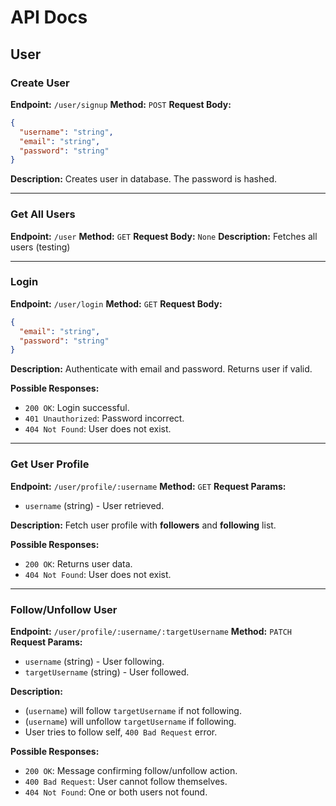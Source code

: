 # API Docs

## User

### **Create User**

**Endpoint:** `/user/signup`
**Method:** `POST`
**Request Body:**

```json
{
  "username": "string",
  "email": "string",
  "password": "string"
}
```

**Description:** Creates user in database. The password is hashed.

---

### **Get All Users**

**Endpoint:** `/user`
**Method:** `GET`
**Request Body:** `None`
**Description:** Fetches all users (testing)

---

### **Login**

**Endpoint:** `/user/login`
**Method:** `GET`
**Request Body:**

```json
{
  "email": "string",
  "password": "string"
}
```

**Description:** Authenticate with email and password. Returns user if valid.

**Possible Responses:**

- `200 OK`: Login successful.
- `401 Unauthorized`: Password incorrect.
- `404 Not Found`: User does not exist.

---

### **Get User Profile**

**Endpoint:** `/user/profile/:username`
**Method:** `GET`
**Request Params:**

- `username` (string) - User retrieved.

**Description:** Fetch user profile with **followers** and **following** list.

**Possible Responses:**

- `200 OK`: Returns user data.
- `404 Not Found`: User does not exist.

---

### **Follow/Unfollow User**

**Endpoint:** `/user/profile/:username/:targetUsername`
**Method:** `PATCH`
**Request Params:**

- `username` (string) - User following.
- `targetUsername` (string) - User followed.

**Description:**

- (`username`) will follow `targetUsername` if not following.
- (`username`) will unfollow `targetUsername` if following.
- User tries to follow self, `400 Bad Request` error.

**Possible Responses:**

- `200 OK`: Message confirming follow/unfollow action.
- `400 Bad Request`: User cannot follow themselves.
- `404 Not Found`: One or both users not found.
